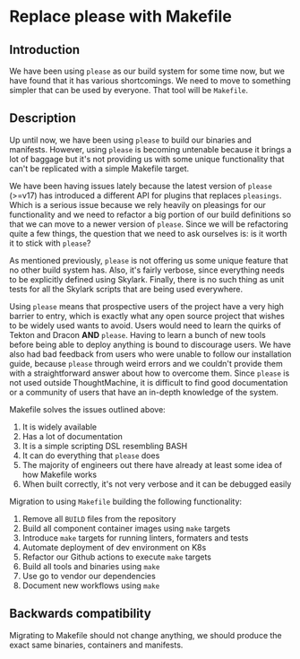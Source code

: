 # Replace please with Makefile

## Introduction

We have been using `please` as our build system for some time now, but we have found that it has
various shortcomings. We need to move to something simpler that can be used by everyone. That tool
will be `Makefile`.

## Description

Up until now, we have been using `please` to build our binaries and manifests. However, using
`please` is becoming untenable because it brings a lot of baggage but it's not providing us with
some unique functionality that can't be replicated with a simple Makefile target.

We have been having issues lately because the latest version of `please` (>=v17) has
introduced a different API for plugins that replaces `pleasings`. Which is a serious issue because
we rely heavily on pleasings for our functionality and we need to refactor a big portion of our
build definitions so that we can move to a newer version of `please`. Since we will be refactoring
quite a few things, the question that we need to ask ourselves is: is it worth it to stick with
`please`?

As mentioned previously, `please` is not offering us some unique feature that no other build system
has. Also, it's fairly verbose, since everything needs to be explicitly defined using Skylark.
Finally, there is no such thing as unit tests for all the Skylark scripts that are being used
everywhere.

Using `please` means that prospective users of the project have a very high barrier to entry, which
is exactly what any open source project that wishes to be widely used wants to avoid. Users would
need to learn the quirks of Tekton and Dracon __AND__ `please`. Having to learn a bunch of new tools
before being able to deploy anything is bound to discourage users. We have also had bad feedback
from users who were unable to follow our installation guide, because `please` through weird errors
and we couldn't provide them with a straightforward answer about how to overcome them. Since
`please` is not used outside ThoughtMachine, it is difficult to find good documentation or a
community of users that have an in-depth knowledge of the system.

Makefile solves the issues outlined above:

1. It is widely available
2. Has a lot of documentation
3. It is a simple scripting DSL resembling BASH
4. It can do everything that `please` does
5. The majority of engineers out there have already at least some idea of how Makefile works
6. When built correctly, it's not very verbose and it can be debugged easily

Migration to using `Makefile` building the following functionality:

1. Remove all `BUILD` files from the repository
2. Build all component container images using `make` targets
3. Introduce `make` targets for running linters, formaters and tests
4. Automate deployment of dev environment on K8s
5. Refactor our Github actions to execute `make` targets
6. Build all tools and binaries using `make`
7. Use go to vendor our dependencies
8. Document new workflows using `make`

## Backwards compatibility

Migrating to Makefile should not change anything, we should produce the exact same binaries,
containers and manifests.
